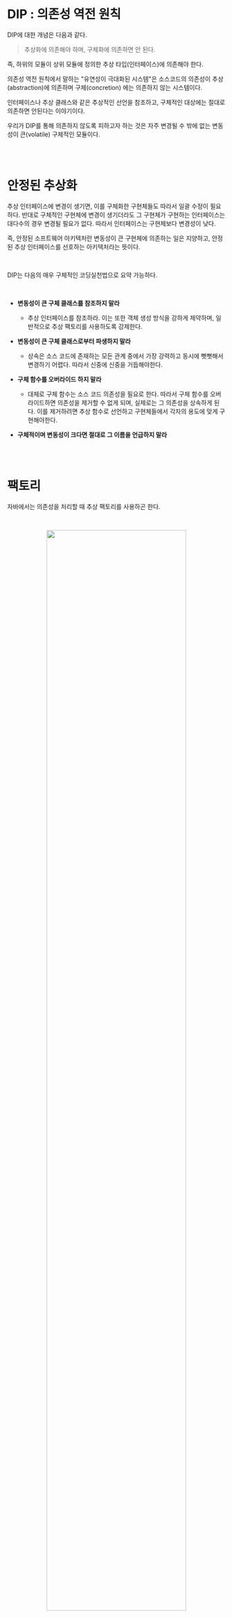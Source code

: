 # DIP : 의존성 역전 원칙


 
DIP에 대한 개념은 다음과 같다.
 
 > 추상화에 의존해야 하며, 구체화에 의존하면 안 된다.
 
 즉, 하위의 모듈이 상위 모듈에 정의한 추상 타입(인터페이스)에 의존해야 한다.
  
  
  의존성 역전 원칙에서 말하는 "유연성이 극대화된 시스템"은 소스코드의 의존성이 추상(abstraction)에 의존하며 구체(concretion) 에는 의존하지 않는 시스템이다.
  
  
  인터페이스나 추상 클래스와 같은 추상적인 선언을 참조하고, 구체적인 대상에는 절대로 의존하면 안된다는 이야기이다.

우리가 DIP를 통해 의존하지 않도록 피하고자 하는 것은 자주 변경될 수 밖에 없는 변동성이 큰(volatile) 구체적인 모듈이다.
  
<br/><br/>

  
  # 안정된 추상화
  
  
  
  추상 인터페이스에 변경이 생기면, 이를 구체화한 구현체들도 따라서 일괄 수정이 필요하다. 반대로 구체적인 구현체에 변경이 생기더라도 그 구현체가 구현하는 인터페이스는 대다수의 경우 변경될 필요가 없다. 따라서 인터페이스는 구현체보다 변경성이 낮다. 
  
  즉, 안정된 소프트웨어 아키텍처란 변동성이 큰 구현체에 의존하는 일은 지양하고, 안정된 추상 인터페이스를 선호하는 아키텍처라는 뜻이다. 
  
<br/>

DIP는 다음의 매우 구체적인 코딩실천법으로 요약 가능하다.

<br/>

- **변동성이 큰 구체 클래스를 참조하지 말라**
  - 추상 인터페이스를 참조하라. 이는 또한 객체 생성 방식을 강하게 제약하며, 일반적으로 추상 팩토리를 사용하도록 강제한다.

- **변동성이 큰 구체 클래스로부터 파생하지 말라**
    - 상속은 소스 코드에 존재하는 모든 관계 중에서 가장 강력하고 동시에 뻣뻣해서 변경하기 어렵다. 따라서 신중에 신중을 거듭해야한다.
    
- **구체 함수를 오버라이드 하지 말라**
    - 대체로 구체 함수는 소스 코드 의존성을 필요로 한다. 따라서 구체 함수를 오버라이드하면 의존성을 제거할 수 없게 되며, 실제로는 그 의존성을 상속하게 된다. 이를 제거하려면 추상 함수로 선언하고 구현체들에서 각자의 용도에 맞게 구현해야한다.

- **구체적이며 변동성이 크다면 절대로 그 이름을 언급하지 말라**
   
  

<br/><br/>
 
 
# 팩토리
 
 
자바에서는 의존성을 처리할 때 추상 팩토리를 사용하곤 한다. 
 
 
  <br/>
 <p align="center">
    <img src="https://images.velog.io/images/cham/post/faddcba0-6149-4fa1-8beb-db714713d4e6/image.png" width="80%"/>
 </p>
 <br/>
 
 Application은 Service 인터페이스를 통해 ConcreateImpl을 사용하지만, 어떤 식으로든 ConcreteImpl 클래스의 인스턴스를 생성해야 한다.

 이러한 코드 의존성을 만들지 않기 위해, ServiceFactory 인터페이스를 만들어 makeSvc 메서드를 호출하게 되고, 구체화 클래스인 ServiceFactoryImpl 클래스의 makeSvc를 통해 ConcreteImpl 인스턴스를 생성하여 전달하게 된다.
 
 여기서 곡선은 아키텍처 경계를 뜻한다. 이는 구체적인 것으로부터 추상적인 것들을 분리한다. 소스 코드 의존성은 해당 곡선과 교차할 때 모두 추상적인 쪽으로 향한다. 
 
 또한 곡선은 시스템을 추상과 구체 컴포넌트로 분리한다. 
 추상 컴포넌트는 애플리케이션의 모든 고수준 업무 규칙을 포함하고, 구체 컴포넌트는 업무 규칙을 다루기 위해 필요한 모든 세부사항을 포함한다.
 
  소스 코드 의존성은 제어흐름과는 반대 방향으로 역전된다. 이러한 이유로 이를 의존성 역전이라고 부른다.
 
<br/><br/>

 
# 결론




 DIP 위배를 모두 없앨 수는 없다. 하지만 DIP를 위배하는 클래스들은 적은 수의 구체 컴포넌트 내부로 모을 수 있고, 이를 통해 시스템의 나머지 부분과는 분리할 수 있다.

 <br/><br/><br/> <br/><br/><br/>
 


참조

---

 - 클린 아키텍처(소프트웨어 구조와 설계의 원칙) -  로버트 C. 마틴
 - [[클린아키텍처] 3부. 설계 원칙 DIP](https://32kb.tistory.com/39?category=1186843)

 
 
 